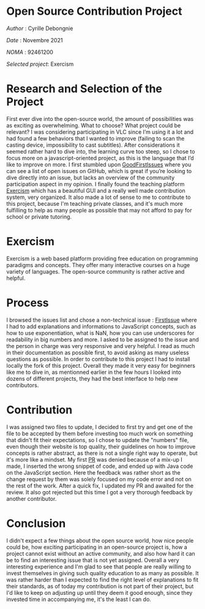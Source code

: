 # Open Source Contribution Project
*Author* : Cyrille Debongnie

*Date* : Novembre 2021

*NOMA* : 92461200

*Selected project*: Exercism

# Research and Selection of the Project
First ever dive into the open-source world, the amount of possibilities was as exciting as overwhelming. What to choose? What project could be relevant?
I was considering participating in VLC since I’m using it a lot and had found a few behaviors that I wanted to improve (failing to scan the casting device, impossibility to cast subtitles). After considerations it seemed rather hard to dive into, the learning curve too steep, so I chose to focus more on a javascript-oriented project, as this is the language that I’d like to improve on more. 
I first stumbled upon [GoodFirstIssues][gfi]  where you can see a list of open issues on GitHub, which is great if you’re looking to dive directly into an issue, but lacks an overview of the community participation aspect in my opinion. 
I finally found the teaching platform [Exercism][exc] which has a beautiful GUI and a really well made contribution system, very organized. It also made a lot of sense to me to contribute to this project, because I'm teaching private classes, and it's much more fulfilling to help as many people as possible that may not afford to pay for school or private tutoring.

# Exercism 
Exercism is a web based platform providing free education on programming paradigms and concepts. They offer many interactive courses on a huge variety of languages. The open-source community is rather active and helpful.

# Process
I browsed the issues list and chose a non-technical issue : [FirstIssue][this] where I had to add explanations and informations to JavaScript concepts, such as how to use exponentiation, what is NaN, how you can use underscores for readability in big numbers and more.
I asked to be assigned to the issue and the person in charge was very responsive and very helpful. I read as much in their documentation as possible first, to avoid asking as many useless questions as possible.
In order to contribute to this project I had to install locally the fork of this project. Overall they made it very easy for beginners like me to dive in, as mentionned earlier in the few hours I looked into dozens of different projects, they had the best interface to help new contributors.

# Contribution
I was assigned two files to update, I decided to first try and get one of the file to be accepted by them before investing too much work on something that didn't fit their expectations, so I chose to update the "numbers" file, even though their website is top quality, their guidelines on how to improve concepts is rather abstract, as there is not a single right way to operate, but it's more like a mindset.
My first [PR][1PR] was denied because of a mix-up I made, I inserted the wrong snippet of code, and ended up with Java code on the JavaScript section. Here the feedback was rather short as the change request by them was solely focused on my code error and not on the rest of the work. After a quick fix, I updated my PR and awaited for the review. It also got rejected but this time I got a very thorough feedback by another contributor. 



# Conclusion
I didn't expect a few things about the open source world, how nice people could be, how exciting participating in an open-source project is, how a project cannot exist without an active community, and also how hard it can be to find an interesting issue that is not yet assigned.
Overall a very interesting experience and I'm glad to see that people are really willing to invest themselves in giving such quality education to as many as possible. 
It was rather harder than I expected to find the right level of explanations to fit their standards, as of today my contribution is not part of their project, but I'd like to keep on adjusting up until they deem it good enough, since they invested time in accompanying me, it's the least I can do.

[gfi]: https://goodfirstissues.com/
[exc]: https://exercism.org/dashboard 
[this]: https://github.com/exercism/javascript/issues/1505
[1PR]: https://github.com/exercism/javascript/pull/1534
